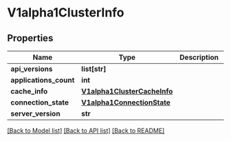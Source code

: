 # V1alpha1ClusterInfo

## Properties
Name | Type | Description | Notes
------------ | ------------- | ------------- | -------------
**api_versions** | **list[str]** |  | [optional] 
**applications_count** | **int** |  | [optional] 
**cache_info** | [**V1alpha1ClusterCacheInfo**](V1alpha1ClusterCacheInfo.md) |  | [optional] 
**connection_state** | [**V1alpha1ConnectionState**](V1alpha1ConnectionState.md) |  | [optional] 
**server_version** | **str** |  | [optional] 

[[Back to Model list]](../README.md#documentation-for-models) [[Back to API list]](../README.md#documentation-for-api-endpoints) [[Back to README]](../README.md)


